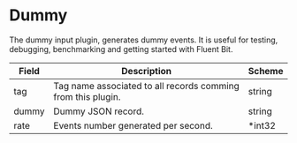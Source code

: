 # Dummy

The dummy input plugin, generates dummy events. It is useful for testing, debugging, benchmarking and getting started with Fluent Bit.


| Field | Description | Scheme |
| ----- | ----------- | ------ |
| tag | Tag name associated to all records comming from this plugin. | string |
| dummy | Dummy JSON record. | string |
| rate | Events number generated per second. | *int32 |
